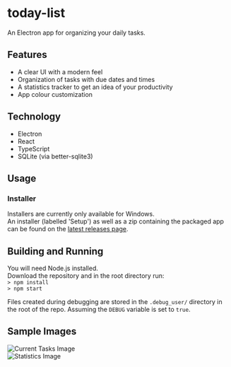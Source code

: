 # today-list
 An Electron app for organizing your daily tasks.

## Features
 * A clear UI with a modern feel  
 * Organization of tasks with due dates and times  
 * A statistics tracker to get an idea of your productivity  
 * App colour customization  

## Technology
 * Electron
 * React
 * TypeScript
 * SQLite (via better-sqlite3)

## Usage
### Installer
 Installers are currently only available for Windows.  
 An installer (labelled 'Setup') as well as a zip containing the packaged app can be found on the [latest releases page](https://github.com/sdiv877/today-list/releases/latest).

## Building and Running
 You will need Node.js installed.  
 Download the repository and in the root directory run:  
 `> npm install`  
 `> npm start`

 Files created during debugging are stored in the `.debug_user/` directory in the root of the repo. Assuming the `DEBUG` variable is set to `true`.

## Sample Images
 ![Current Tasks Image](https://i.imgur.com/vgz2Lv7.png)  
 ![Statistics Image](https://i.imgur.com/LfGVyaP.png)
